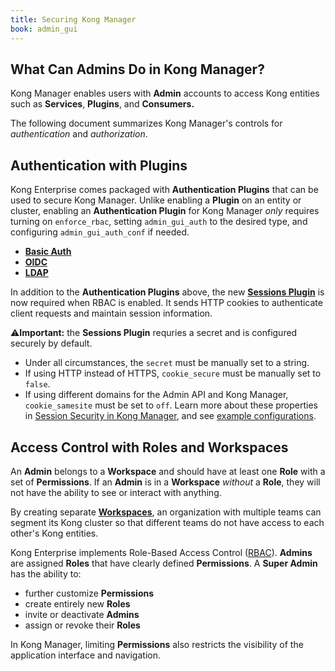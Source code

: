 ```yaml
---
title: Securing Kong Manager
book: admin_gui
---
```

## What Can Admins Do in Kong Manager?

Kong Manager enables users with **Admin** accounts to access Kong entities such as **Services**, **Plugins**, and **Consumers.**

The following document summarizes Kong Manager's controls for *authentication* and *authorization*. 

## Authentication with Plugins

Kong Enterprise comes packaged with **Authentication Plugins** that can be used to secure Kong Manager. Unlike enabling a **Plugin** on an entity or cluster, enabling an **Authentication Plugin** for Kong Manager *only* requires turning on `enforce_rbac`, setting `admin_gui_auth` to the desired type, and configuring `admin_gui_auth_conf` if needed.

* [**Basic Auth**](/enterprise/{{page.kong_version}}/kong-manager/authentication/basic/)
* [**OIDC**](/enterprise/{{page.kong_version}}/kong-manager/authentication/oidc/)
* [**LDAP**](/enterprise/{{page.kong_version}}/kong-manager/authentication/ldap/)

In addition to the **Authentication Plugins** above, the new [**Sessions Plugin**](/enterprise/{{page.kong_version}}/kong-manager/authentication/sessions/) is now required when RBAC is enabled. It sends HTTP cookies to authenticate client requests and maintain session information.

⚠️**Important:** the **Sessions Plugin** requries a secret and is configured securely by default. 
* Under all circumstances, the `secret` must be manually set to a string.
* If using HTTP instead of HTTPS, `cookie_secure` must be manually set to `false`. 
* If using different domains for the Admin API and Kong Manager, `cookie_samesite` must be set to `off`. 
Learn more about these properties in [Session Security in Kong Manager](/enterprise/{{page.kong_version}}/kong-manager/authentication/sessions/#session-security), and see [example configurations](/enterprise/{{page.kong_version}}/kong-manager/authentication/sessions/#example-configurations).

## Access Control with Roles and Workspaces

An **Admin** belongs to a **Workspace** and should have at least one **Role** with a set of **Permissions**. If an **Admin** is in a **Workspace** *without* a **Role**, they will not have the ability to see or interact with anything.

By creating separate [**Workspaces**](https://kongdocs-private.netlify.com/enterprise/0.35-x/kong-manager/administration/workspaces/workspaces/), an organization with multiple teams can segment its Kong cluster so that different teams do not have access to each other's Kong entities. 

Kong Enterprise implements Role-Based Access Control ([RBAC](/enterprise/0.35-x/kong-manager/administration/rbac/rbac/)). **Admins** are assigned **Roles** that have clearly defined **Permissions**. A **Super Admin** has the ability to: 

* further customize **Permissions**
* create entirely new **Roles**
* invite or deactivate **Admins**
* assign or revoke their **Roles**

In Kong Manager, limiting **Permissions** also restricts the visibility of the application interface and navigation.
